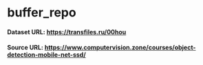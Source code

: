 # buffer_repo
#### Dataset URL: https://transfiles.ru/00hou
#### Source URL: https://www.computervision.zone/courses/object-detection-mobile-net-ssd/
